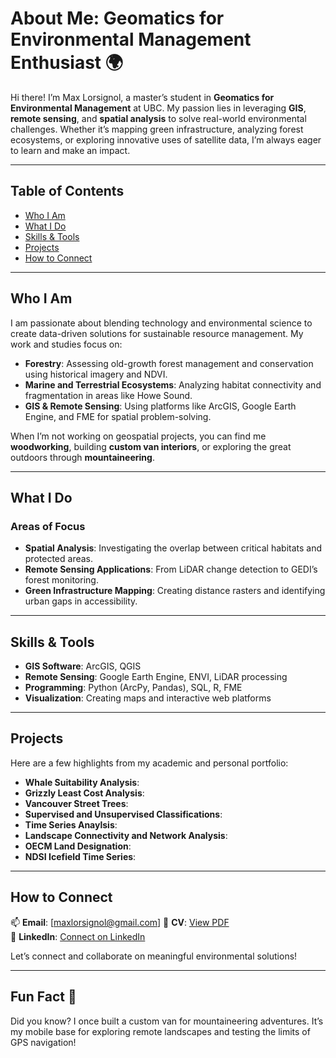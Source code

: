 # About Me: Geomatics for Environmental Management Enthusiast 🌍

Hi there! I’m Max Lorsignol, a master’s student in **Geomatics for Environmental Management** at UBC. My passion lies in leveraging **GIS**, **remote sensing**, and **spatial analysis** to solve real-world environmental challenges. Whether it’s mapping green infrastructure, analyzing forest ecosystems, or exploring innovative uses of satellite data, I’m always eager to learn and make an impact.

---

## Table of Contents
- [Who I Am](#who-i-am)
- [What I Do](#what-i-do)
- [Skills & Tools](#skills--tools)
- [Projects](#projects)
- [How to Connect](#how-to-connect)

---

## Who I Am

I am passionate about blending technology and environmental science to create data-driven solutions for sustainable resource management. My work and studies focus on:
- **Forestry**: Assessing old-growth forest management and conservation using historical imagery and NDVI.
- **Marine and Terrestrial Ecosystems**: Analyzing habitat connectivity and fragmentation in areas like Howe Sound.
- **GIS & Remote Sensing**: Using platforms like ArcGIS, Google Earth Engine, and FME for spatial problem-solving.

When I’m not working on geospatial projects, you can find me **woodworking**, building **custom van interiors**, or exploring the great outdoors through **mountaineering**.

---

## What I Do

### Areas of Focus
- **Spatial Analysis**: Investigating the overlap between critical habitats and protected areas.
- **Remote Sensing Applications**: From LiDAR change detection to GEDI’s forest monitoring.
- **Green Infrastructure Mapping**: Creating distance rasters and identifying urban gaps in accessibility.

---

## Skills & Tools

- **GIS Software**: ArcGIS, QGIS
- **Remote Sensing**: Google Earth Engine, ENVI, LiDAR processing
- **Programming**: Python (ArcPy, Pandas), SQL, R, FME
- **Visualization**: Creating maps and interactive web platforms

---

## Projects

Here are a few highlights from my academic and personal portfolio:
- **Whale Suitability Analysis**: 
- **Grizzly Least Cost Analysis**: 
- **Vancouver Street Trees**: 
- **Supervised and Unsupervised Classifications**:
- **Time Series Anaylsis**:
- **Landscape Connectivity and Network Analysis**:
- **OECM Land Designation**:
- **NDSI Icefield Time Series**:

---

## How to Connect

📫 **Email**: [maxlorsignol@gmail.com] 
📄 **CV**: [View PDF](./Geomatics_Resume.pdf)  
💼 **LinkedIn**: [Connect on LinkedIn](https://www.linkedin.com/in/max-lorsignol-bb854595/)  

Let’s connect and collaborate on meaningful environmental solutions!

---

## Fun Fact 🌟

Did you know? I once built a custom van for mountaineering adventures. It’s my mobile base for exploring remote landscapes and testing the limits of GPS navigation!

